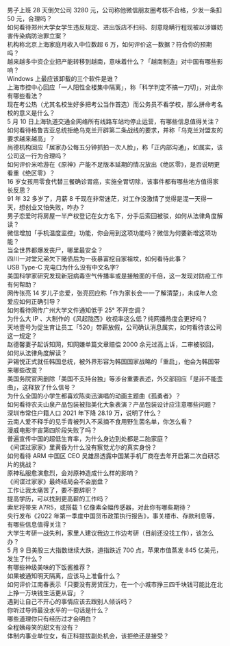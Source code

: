 男子上班 28 天倒欠公司 3280 元，公司称他微信朋友圈考核不合格，少发一条扣 50 元，合理吗？  
如何看待郑州大学女学生违反规定、进出饭店不扫码、刻意隐瞒行程现被以涉嫌妨害传染病防治罪立案？  
机构称北京上海家庭月收入中位数超 6 万，如何评价这一数据？符合你的预期吗？  
越来越多中资企业把产能转移到越南，意味着什么？「越南制造」对中国有哪些影响？  
Windows 上最应该卸载的三个软件是谁？  
上海市控中心回应「一人阳性全楼集中隔离」，称「科学判定不搞一刀切」，对此你有哪些看法？  
现在考公热（尤其名校生好多把考公当作首选）而公务员不看学校，那么拼命考名校的意义是什么？  
5 月 10 日上海轨道交通全网络所有线路车站均停止运营，有哪些信息值得关注？  
如何看待格鲁吉亚总统拒绝乌克兰开辟第二条战线的要求，并称「乌克兰对盟友的要求越来越高」？  
尚德机构回应「居家办公每五分钟抓拍一次人脸」，称「正内部沟通」，如属实，该公司这一行为合理吗？  
如何评价米哈游在《原神》产能不足版本延期的情况放出《绝区零》，是否说明更看重《绝区零》？  
16 岁女孩用零食代替三餐确诊胃癌，实施全胃切除，该事件都有哪些地方值得家长反思？  
91 年 32 多岁了，月薪 8 千现在非常迷茫，对工作没激情了觉得是混一天得一天，想创业又怕失败，咋办？  
男子恋爱时将房屋一半产权登记在女方名下，分手后索回被驳，如何从法律角度解读？  
微信增加「手机温度监控」功能，你会用到这项功能吗？微信为何要新增这项功能？  
当全世界都爆发丧尸，哪里最安全？  
四川一对堂兄弟欠下赌债后为一夜暴富挖自家祖坟，如何看待此事？  
USB Type-C 充电口为什么没有中文名字?  
美国科学家研究发现新冠病毒空气传播率或是接触面的千倍，这一发现对防疫工作有何帮助？  
网传张亮 14 岁儿子恋爱，张亮回应称「作为家长会一一了解清楚」，未成年人恋爱应如何正确引导？  
如何看待网传广州大学文件通知低于 25° 不开空调？  
为什么大 IP 、大制作的《风起陇西》收视率这么低？纯网播热度会更好吗？  
天地壹号为促生育让员工「520」带薪放假，公司确认消息属实，如何看待该公司这一规定？  
赵德馨妻子起诉知网，知网嫌单篇文章赔偿 2000 余元过高上诉，二审被驳回，如何从法律角度解读？  
尹锡悦正式就任韩国总统，被外界形容为韩国国家战略的「重启」，他会为韩国带来哪些改变？  
美国务院官网删除「美国不支持台独」等涉台重要表述，外交部回应「是非不能歪曲」，这释放了什么信号？  
为什么全国的小学生都喜欢陈奕迅演唱的动画主题曲《孤勇者》？  
如何看待农夫山泉产品包装被指美化大象表演？产品包装设计应注意哪些问题？  
深圳市常住户籍人口 2021 年下降 28.19 万，说明了什么？  
云南人爱不释手的见手青被列入不采摘不食用野生菌名单，你怎么看？  
漫威电影宇宙第四阶段失败了吗？  
普遍宣传中国的超低生育率，为什么身边到处都是二胎家庭？  
《间谍过家家》里黄昏为什么没有察觉尤尔的真实身份？  
如何看待 ARM 中国区 CEO 吴雄昂透露中国某手机厂商在去年开启第二次自研芯片的挑战？  
原神私服愈演愈烈，会对原神造成什么样的影响？  
《间谍过家家》最终结局会不会崩盘？  
工作让我太痛苦了，要不要辞职？  
提高学历，可以找到更高薪的工作吗？  
索尼将带来 A7R5，或搭载 1 亿像素全幅传感器，对此你有哪些期待？  
央行发布《2022 年第一季度中国货币政策执行报告》，事关楼市、存款利息等，有哪些信息值得关注？  
大学生考研一战失利，家里人建议我边工作边考研（目前还没找工作），该怎么办？  
5 月 9 日美股三大指数继续大跌，道指跌近 700 点，苹果市值蒸发 845 亿美元，发生了什么？  
有哪些神级美味的下饭酱推荐？  
如果被通知明天隔离，应该马上准备什么？  
如何评价江南春表示「只要没有房贷压力，在一个小城市挣三四千块钱可能比在北上挣一万块钱生活更从容」？  
遇到让自己不开心的事情应该去跟别人倾诉吗？  
你听过导师最没水平的一句话是什么？  
哪些道理你只有经历过才会明白？  
全程姨母笑的甜文有没有？  
体制内事业单位女，有正科提拔副处机会，该拒绝还是接受？  
